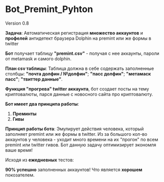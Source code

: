 # Bot_Premint_Pyhton

 Version 0.8

**Задача**: Автоматическая регистрация **множество аккаунтов** и **профелей** антидетект браузера Dolphin на premint или же формы в twitter

**Бот** получает таблицу **"premint.csv"** - получая с нее аккаунты, пароли от metamask и самого dolphin.

**План csv таблицы**:
Таблица должна в себе содержать заполненные столбцы: **"почта долфин / №долфин"**; **"пасс долфин"**; **"метамаск пасс"**; **"твиттер данные"**.

**Функция "прогрева" twitter аккаунта**, бот создает посты на тему криптовалюты, парся данные с новосного сайта про криптовалюту.

**Бот имеет два принципа работы**:
1. **Преминты**
2. **Гивы**

**Принцип работы бота**:
Эмулирует действия человека, который заполняет premint или же формы в twitter.
Из за большого кол-во аккаунтов у человека - уходит много времени на их "прогон" по всем premint или twitter гивов.
Бот данную задачу оптимизирует экономля ваше время!

Исходя из **ежедневных** тестов:

**90% успешно** заполненных аккаунтов! Что является **хорошем** покозателем.

